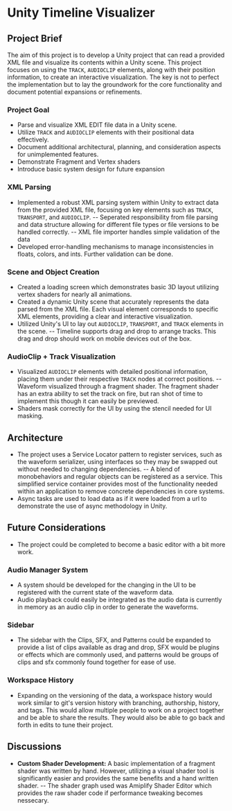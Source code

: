# Unity Timeline Visualizer 

## Project Brief
The aim of this project is to develop a Unity project that can read a provided XML file and visualize its contents within a Unity scene. This project focuses on using the `TRACK`, `AUDIOCLIP` elements, along with their position information, to create an interactive visualization. The key is not to perfect the implementation but to lay the groundwork for the core functionality and document potential expansions or refinements.

### Project Goal
- Parse and visualize XML EDIT file data in a Unity scene.
- Utilize `TRACK` and `AUDIOCLIP` elements with their positional data effectively.
- Document additional architectural, planning, and consideration aspects for unimplemented features.
- Demonstrate Fragment and Vertex shaders
- Introduce basic system design for future expansion

### XML Parsing
- Implemented a robust XML parsing system within Unity to extract data from the provided XML file, focusing on key elements such as `TRACK`, `TRANSPORT`, and `AUDIOCLIP`.
-- Seperated responsibility from file parsing and data structure allowing for different file types or file versions to be handled correctly.
-- XML file importer handles simple validation of the data
- Developed error-handling mechanisms to manage inconsistencies in floats, colors, and ints. Further validation can be done. 

### Scene and Object Creation
- Created a loading screen which demonstrates basic 3D layout utilizing vertex shaders for nearly all animations. 
- Created a dynamic Unity scene that accurately represents the data parsed from the XML file. Each visual element corresponds to specific XML elements, providing a clear and interactive visualization.
- Utilized Unity's UI to lay out `AUDIOCLIP`, `TRANSPORT`, and `TRACK` elements in the scene.
-- Timeline supports drag and drop to arrange tracks. This drag and drop should work on mobile devices out of the box. 

### AudioClip + Track Visualization
- Visualized `AUDIOCLIP` elements with detailed positional information, placing them under their respective `TRACK` nodes at correct positions.
-- Waveform visualized through a fragment shader. The fragment shader has an extra ability to set the track on fire, but ran shot of time to implement this though it can easily be previewed. 
- Shaders mask correctly for the UI by using the stencil needed for UI masking. 

## Architecture
- The project uses a Service Locator pattern to register services, such as the waveform serializer, using interfaces so they may be swapped out without needed to changing dependencies. 
-- A blend of monobehaviors and regular objects can be registered as a service. This simplified service container provides most of the functionality needed within an application to remove concrete dependencies in core systems. 
- Async tasks are used to load data as if it were loaded from a url to demonstrate the use of async methodology in Unity. 

## Future Considerations
- The project could be completed to become a basic editor with a bit more work. 
### Audio Manager System
- A system should be developed for the changing in the UI to be registered with the current state of the waveform data. 
- Audio playback could easily be integrated as the audio data is currently in memory as an audio clip in order to generate the waveforms. 
### Sidebar
- The sidebar with the Clips, SFX, and Patterns could be expanded to provide a list of clips available as drag and drop, SFX would be plugins or effects which are commonly used, and patterns would be groups of clips and sfx commonly found together for ease of use. 
### Workspace History
- Expanding on the versioning of the data, a workspace history would work similar to git's version history with branching, authorship, history, and tags. This would allow multiple people to work on a project together and be able to share the results. They would also be able to go back and forth in edits to tune their project. 

## Discussions
- **Custom Shader Development:** A basic implementation of a fragment shader was written by hand. However, utilizing a visual shader tool is significantly easier and provides the same benefits and a hand written shader. 
-- The shader graph used was Amiplify Shader Editor which provides the raw shader code if performance tweaking becomes nessecary. 
